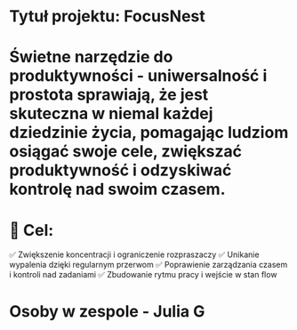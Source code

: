 # Tytuł projektu: FocusNest
# Świetne narzędzie do produktywności - uniwersalność i prostota sprawiają, że jest skuteczna w niemal każdej dziedzinie życia, pomagając ludziom osiągać swoje cele, zwiększać produktywność i odzyskiwać kontrolę nad swoim czasem.
# 🎯 Cel:
✅ Zwiększenie koncentracji i ograniczenie rozpraszaczy
✅ Unikanie wypalenia dzięki regularnym przerwom
✅ Poprawienie zarządzania czasem i kontroli nad zadaniami
✅ Zbudowanie rytmu pracy i wejście w stan flow

# Osoby w zespole - Julia G
